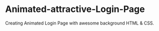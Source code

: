 # Animated-attractive-Login-Page
Creating Animated Login Page with awesome background HTML &amp; CSS.
